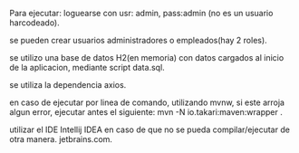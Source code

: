 Para ejecutar:
loguearse con usr: admin, pass:admin (no es un usuario harcodeado).

se pueden crear usuarios administradores o empleados(hay 2 roles).

se utilizo una base de datos H2(en memoria) con datos cargados al inicio de la aplicacion, mediante script data.sql.

se utiliza la dependencia axios.

en caso de ejecutar por linea de comando, utilizando mvnw, si este arroja algun error,
ejecutar antes el siguiente: 
mvn -N io.takari:maven:wrapper           .

utilizar el IDE Intellij IDEA en caso de que no se pueda compilar/ejecutar de otra manera.
jetbrains.com.



